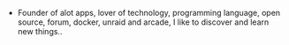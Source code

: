 - Founder of alot apps, lover of technology, programming language, open source, forum, docker, unraid and arcade, I like to discover and learn new things..
  <br>



































































































































